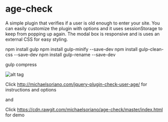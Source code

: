 # age-check

A simple plugin that verifies if a user is old enough to enter your site. You can easily customize the plugin with options and it uses sessionStorage to keep from popping up again. The modal box is responsive and is uses an external CSS for easy styling.

npm install gulp
npm install gulp-minify --save-dev
npm install gulp-clean-css --save-dev
npm install gulp-rename --save-dev

gulp compress

![alt tag](http://cdn.fearlessflyer.com/wp-content/uploads/2015/03/age-check-demo.gif)

Click http://michaelsoriano.com/jquery-plugin-check-user-age/ for instructions and options

and 

Click https://cdn.rawgit.com/michaelsoriano/age-check/master/index.html for demo

